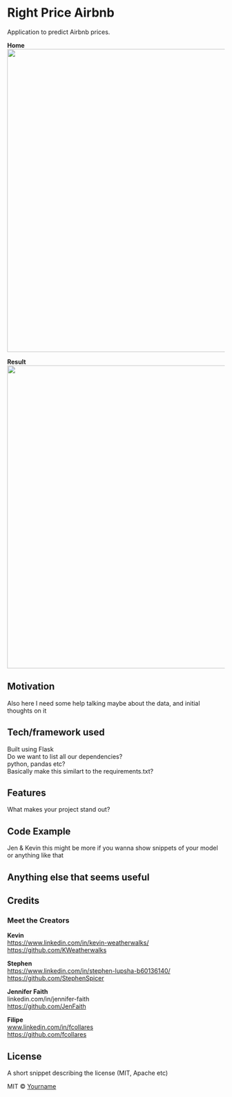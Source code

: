 # Right Price Airbnb

Application to predict Airbnb prices.

**Home**\
<img src="https://user-images.githubusercontent.com/75267484/110042105-432ff880-7d13-11eb-81b8-7d63dc42c5c8.PNG" width="700">


**Result**\
<img src="https://user-images.githubusercontent.com/75267484/110042045-25629380-7d13-11eb-9c1d-ec5041c99b5a.png" width="700">


## Motivation
Also here I need some help talking maybe about the data, and initial thoughts on it

## Tech/framework used
Built using Flask\
Do we want to list all our dependencies?\
python, pandas etc?\
Basically make this similart to the requirements.txt?

## Features
What makes your project stand out?

## Code Example
Jen & Kevin this might be more if you wanna show snippets of your model or anything like that

## Anything else that seems useful


## Credits
### Meet the Creators

**Kevin**<br>
https://www.linkedin.com/in/kevin-weatherwalks/<br>
https://github.com/KWeatherwalks <br>

**Stephen**<br>
https://www.linkedin.com/in/stephen-lupsha-b60136140/<br>
https://github.com/StephenSpicer<br>

**Jennifer Faith**<br>
linkedin.com/in/jennifer-faith<br>
https://github.com/JenFaith<br>

**Filipe**<br>
www.linkedin.com/in/fcollares<br>
https://github.com/fcollares<br>

## License
A short snippet describing the license (MIT, Apache etc)

MIT © [Yourname]()
